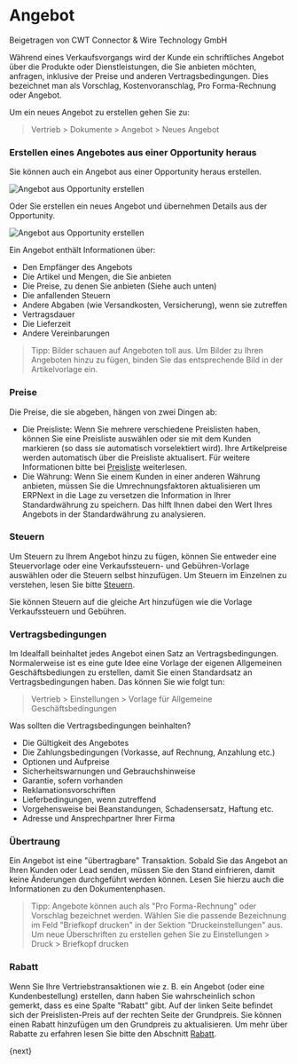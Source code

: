# Angebot
<span class="text-muted contributed-by">Beigetragen von CWT Connector & Wire Technology GmbH</span>

Während eines Verkaufsvorgangs wird der Kunde ein schriftliches Angebot über die Produkte oder Dienstleistungen, die Sie anbieten möchten, anfragen, inklusive der Preise und anderen Vertragsbedingungen. Dies bezeichnet man als Vorschlag, Kostenvoranschlag, Pro Forma-Rechnung oder Angebot.

Um ein neues Angebot zu erstellen gehen Sie zu:

> Vertrieb > Dokumente > Angebot > Neues Angebot

### Erstellen eines Angebotes aus einer Opportunity heraus

Sie können auch ein Angebot aus einer Opportunity heraus erstellen.

<img class="screenshot" alt="Angebot aus Opportunity erstellen" src="{{docs_base_url}}/assets/img/selling/make-quote-from-opp.png">

Oder Sie erstellen ein neues Angebot und übernehmen Details aus der Opportunity.

<img class="screenshot" alt="Angebot aus Opportunity erstellen" src="{{docs_base_url}}/assets/img/selling/make-quotation.gif">

Ein Angebot enthält Informationen über:

* Den Empfänger des Angebots
* Die Artikel und Mengen, die Sie anbieten
* Die Preise, zu denen Sie anbieten (Siehe auch unten)
* Die anfallenden Steuern
* Andere Abgaben (wie Versandkosten, Versicherung), wenn sie zutreffen
* Vertragsdauer
* Die Lieferzeit
* Andere Vereinbarungen

> Tipp: Bilder schauen auf Angeboten toll aus. Um Bilder zu Ihren Angeboten hinzu zu fügen, binden Sie das entsprechende Bild in der Artikelvorlage ein.

### Preise

Die Preise, die sie abgeben, hängen von zwei Dingen ab:

* Die Preisliste: Wenn Sie mehrere verschiedene Preislisten haben, können Sie eine Preisliste auswählen oder sie mit dem Kunden markieren (so dass sie automatisch vorselektiert wird). Ihre Artikelpreise werden automatisch über die Preisliste aktualisert. Für weitere Informationen bitte bei [Preisliste]({{docs_base_url}}/user/manual/de/setting-up/price-lists.html) weiterlesen.
* Die Währung: Wenn Sie einem Kunden in einer anderen Währung anbieten, müssen Sie die Umrechnungsfaktoren aktualisieren um ERPNext in die Lage zu versetzen die Information in Ihrer Standardwährung zu speichern. Das hilft Ihnen dabei den Wert Ihres Angebots in der Standardwährung zu analysieren.

### Steuern

Um Steuern zu Ihrem Angebot hinzu zu fügen, können Sie entweder eine Steuervorlage oder eine Verkaufssteuern- und Gebühren-Vorlage auswählen oder die Steuern selbst hinzufügen. Um Steuern im Einzelnen zu verstehen, lesen Sie bitte [Steuern]({{docs_base_url}}/user/manual/de/setting-up/setting-up-taxes.html).

Sie können Steuern auf die gleiche Art hinzufügen wie die Vorlage Verkaufssteuern und Gebühren.

### Vertragsbedingungen

Im Idealfall beinhaltet jedes Angebot einen Satz an Vertragsbedingungen. Normalerweise ist es eine gute Idee eine Vorlage der eigenen Allgemeinen Geschäftsbediungen zu erstellen, damit Sie einen Standardsatz an Vertragsbedingungen haben. Das können Sie wie folgt tun:

> Vertrieb > Einstellungen > Vorlage für Allgemeine Geschäftsbedingungen

Was sollten die Vertragsbedingungen beinhalten?

* Die Gültigkeit des Angebotes
* Die Zahlungsbedingungen (Vorkasse, auf Rechnung, Anzahlung etc.)
* Optionen und Aufpreise
* Sicherheitswarnungen und Gebrauchshinweise
* Garantie, sofern vorhanden
* Reklamationsvorschriften
* Lieferbedingungen, wenn zutreffend
* Vorgehensweise bei Beanstandungen, Schadensersatz, Haftung etc.
* Adresse und Ansprechpartner Ihrer Firma

### Übertraung

Ein Angebot ist eine "übertragbare" Transaktion. Sobald Sie das Angebot an Ihren Kunden oder Lead senden, müssen Sie den Stand einfrieren, damit keine Änderungen durchgeführt werden können. Lesen Sie hierzu auch die Informationen zu den Dokumentenphasen.

> Tipp: Angebote können auch als "Pro Forma-Rechnung" oder Vorschlag bezeichnet werden. Wählen Sie die passende Bezeichnung im Feld "Briefkopf drucken" in der Sektion "Druckeinstellungen" aus. Um neue Überschriften zu erstellen gehen Sie zu
> Einstellungen > Druck > Briefkopf drucken

### Rabatt

Wenn Sie Ihre Vertriebstransaktionen wie z. B. ein Angebot (oder eine Kundenbestellung) erstellen, dann haben Sie wahrscheinlich schon gemerkt, dass es eine Spalte "Rabatt" gibt. Auf der linken Seite befindet sich der Preislisten-Preis auf der rechten Seite der Grundpreis. Sie können einen Rabatt hinzufügen um den Grundpreis zu aktualisieren. Um mehr über Rabatte zu erfahren lesen Sie bitte den Abschnitt [Rabatt](http://erpnext.org/discount).

{next}
